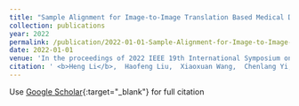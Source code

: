 ```yaml
---
title: "Sample Alignment for Image-to-Image Translation Based Medical Domain Adaptation"
collection: publications
year: 2022
permalink: /publication/2022-01-01-Sample-Alignment-for-Image-to-Image-Translation-Based-Medical-Domain-Adaptation
date: 2022-01-01
venue: 'In the proceedings of 2022 IEEE 19th International Symposium on Biomedical Imaging (ISBI)'
citation: ' <b>Heng Li</b>,  Haofeng Liu,  Xiaoxuan Wang,  Chenlang Yi,  Hao Chen,  Yan Hu,  Jiang Liu, &quot;Sample Alignment for Image-to-Image Translation Based Medical Domain Adaptation.&quot; In the proceedings of 2022 IEEE 19th International Symposium on Biomedical Imaging (ISBI), 2022.'
---
```

Use [Google Scholar](https://scholar.google.com/scholar?q=Sample+Alignment+for+Image+to+Image+Translation+Based+Medical+Domain+Adaptation){:target="_blank"} for full citation